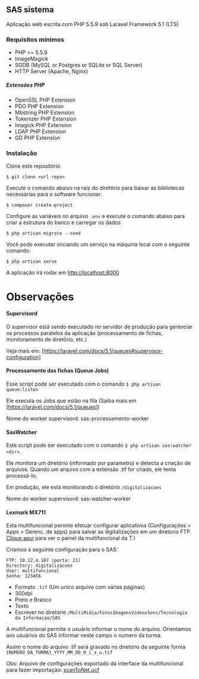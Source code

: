 ## SAS sistema

Aplicação web escrita com PHP 5.5.9 sob Laravel Framework 5.1 (LTS)

### Requisitos mínimos

* PHP >= 5.5.9
* ImageMagick
* SGDB (MySQL or Postgres or SQLite or SQL Server)
* HTTP Server (Apache, Nginx)

##### Extensões PHP

* OpenSSL PHP Extension
* PDO PHP Extension
* Mbstring PHP Extension
* Tokenizer PHP Extension
* Imagick PHP Extension
* LDAP PHP Extension
* GD PHP Extension

### Instalação

Clone este repositório

```ssh
$ git clone <url repo>
```

Execute o comando abaixo na raíz do diretório para baixar as bibliotecas necessárias para o software funcionar:

```ssh
$ composer create-project
```

Configure as variáveis no arquivo `.env` e execute o comando abaixo para criar a estrutura do banco e carregar os dados

```ssh
$ php artisan migrate --seed
```

Você pode executar iniciando um serviço na máquina local com o seguinte comando:

```ssh
$ php artisan serve
```

A aplicação irá rodar em [http://localhost:8000](http://localhost:8000) 

# Observações

#### Supervisord

O supervisor está sendo executado no servidor de produção para gerenciar os processos paralelos da aplicação (processamento de fichas, monitoramento de diretório, etc.)

Veja mais em: [https://laravel.com/docs/5.1/queues#supervisor-configuration]

#### Processamento das fichas (Queue Jobs)

Esse script pode ser executado com o comando `$ php artisan queue:listen`

Ele executa os Jobs que estão na fila (Saiba mais em [https://laravel.com/docs/5.1/queues])

Nome do worker supervisord: sas-processamento-worker

#### SasWatcher

Este script pode ser executado com o comando `$ php artisan sas:watcher <dir>`.

Ele monitora um diretório (informado por parametro) e detecta a criação de arquivos. Quando um arquivo com a extensão .tif for criado, ele tenta processá-lo.

Em produção, ele está monitorando o diretório `/digitalizacoes`

Nome do worker supervisord: sas-watcher-worker

#### Lexmark MX711

Esta multifuncional permite efetuar configurar aplicativos (Configurações > Apps > Gerenc. de apps) para salvar as digitalizações em um diretorio FTP. [Clique aqui](http://10.12.8.60) para ver o painel da multifuncional da T.I

Criamos a seguinte configuração para o SAS:

```ssh
FTP: 10.12.4.107 (porta: 21)
Directory: digitalizacoes
User: multifuncional
Senha: 123456
```

* Formato `.tif` (Um unico arquivo com várias páginas)
* 300dpi
* Preto e Branco
* Texto
* Escrever no diretório `/MultiMidia/FotosImagensVideosSons/Tecnologia da Informacao/SAS`

A multifuncional permite o usuário informar o nome do arquivo. Orientamos aos usuários do SAS informar neste campo o numero da turma.

Assim o nome do arquivo .tif será gravado no diretório da seguinte forma `{NUMERO_DA_TURMA}_YYYY_MM_DD_H_i_s_u.tif`

Obs: Arquivo de configurações exportado da interface da multifuncional para fazer importação: [scanToNet.ucf](scanToNet.ucf)

